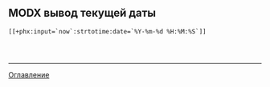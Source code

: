 ## MODX вывод текущей даты

```
[[+phx:input=`now`:strtotime:date=`%Y-%m-%d %H:%M:%S`]]




```

---
[Оглавление](https://github.com/LexDonowan/DevTips/blob/main/ModxRecipes/README.md)
